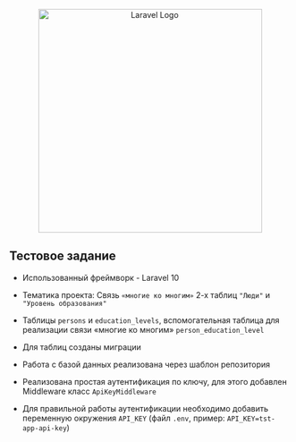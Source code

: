 <p align="center"><a href="https://laravel.com" target="_blank"><img src="https://raw.githubusercontent.com/laravel/art/master/logo-lockup/5%20SVG/2%20CMYK/1%20Full%20Color/laravel-logolockup-cmyk-red.svg" width="400" alt="Laravel Logo"></a></p>

## Тестовое задание

- Использованный фреймворк - Laravel 10
- Тематика проекта: Связь <code>«многие ко многим»</code> 2-х таблиц <code>"Люди"</code> и <code>"Уровень образования"</code>
- Таблицы <code>persons</code> и <code>education_levels</code>, вспомогательная таблица для реализации связи «многие ко многим» <code>person_education_level</code>
- Для таблиц созданы миграции
- Работа с базой данных реализована через шаблон репозитория

- Реализована простая аутентификация по ключу, для этого добавлен Middleware класс <code>ApiKeyMiddleware</code>
- Для правильной работы аутентификации необходимо добавить переменную окружения <code>API_KEY</code> (файл <code>.env</code>, пример: <code>API_KEY=tst-app-api-key</code>)
